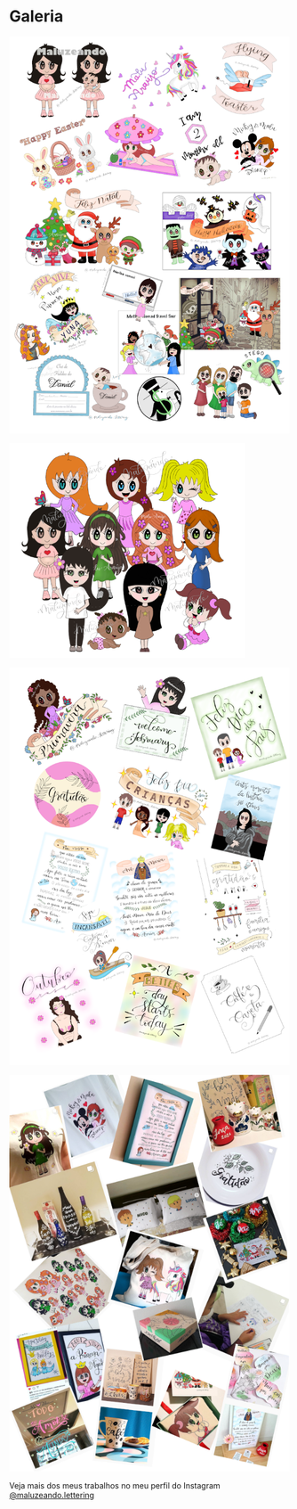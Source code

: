 # Galeria

![](/images/galeria1.png)

![](/images/galeria2.png)

![](/images/galeria3.png)

![](/images/galeria4.png)

Veja mais dos meus trabalhos no meu perfil do Instagram [@maluzeando.lettering](https://instagram.com/maluzeando.lettering)
